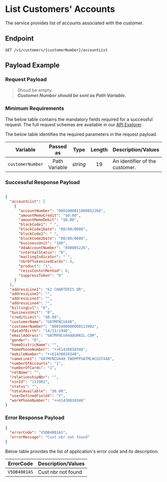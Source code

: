 # List Customers' Accounts

 The service provides list of accounts associated with the customer.

## Endpoint

`GET /v1/customers/{customerNumber}/accountList`

## Payload Example

### Request Payload

>Shoud be empty.  
***Customer Number should be sent as Path Variable.***  

### Minimum Requirements

The below table contains the mandatory fields required for a successful request. The full request schemas are available in our [API Explorer](../api/?type=get&path=/v1/customers/{customerNumber}/accountList).

The below table identifies the required parameters in the request payload.

| Variable | Passed as | Type | Length | Description/Values |
| -------- | :-------: | :--: | :------------: | ------------------ |
| `customerNumber` | Path Variable | *string* | 19 | An identifier of the customer. |

### Successful Response Payload

```json

{
  "accountList": [
    {
      "accountNumber": "0001000011000052268",
      "amountMemoCredit": "$0.00",
      "amountMemoDebit": "$0.00",
      "blockCode1": " ",
      "blockCode1Date": "00/00/0000",
      "blockCode2": " ",
      "blockCode2Date": "00/00/0000",
      "businessUnit": "100",
      "ddaAccountNumber": "890005226",
      "internalStatus": "D",
      "mailingIndicator": " ",
      "nbrOfTokenizedCards": 0,
      "product": "1",
      "reissContolMethod": 0,
      "suppressToken": "0"
    }
  ],
  "addressLine1": "62 CHARTERIS DR",
  "addressLine2": "",
  "addressLine3": "",
  "addressLine4": "",
  "billingLvl": "0",
  "businessUnit": "0",
  "creditLimit": "$0.00",
  "customerName": "UATMFNCU448",
  "customerNumber": "0001000000000113902",
  "dateOfBirth": "14/11/1940",
  "emailAddress": "UATMFNCU448@GMAIL.COM",
  "gender": "0",
  "homeDistricName": "",
  "homePhoneNumber": "++61430010348",
  "mobileNumber": "++61430010348",
  "nameLine1": "UATMFNCU448 TWOPPPUATMLNCUST448",
  "numberOfAccounts": "1",
  "numberOfCards": "1",
  "relName": "",
  "relationshipNbr": "",
  "ssnId": "113902",
  "status": "",
  "totalAvailable": "$0.00",
  "userDefinedField4": "Y",
  "workPhoneNumber": "++61430010348"
}
```

### Error Response Payload

```json
{
  "errorCode": "V5DB4001AS",
  "errorMessage": "Cust nbr not found"  
}
```

Below table provides the list of application's error code and its description.

| ErrorCode |  Description/Values |
| --------  | ------------------ |
| `V5DB4001AS` |Cust nbr not found|
